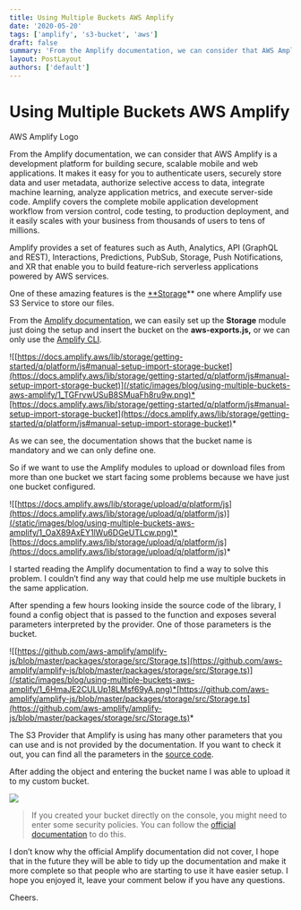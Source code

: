 ```yaml
---
title: Using Multiple Buckets AWS Amplify
date: '2020-05-20'
tags: ['amplify', 's3-bucket', 'aws']
draft: false
summary: 'From the Amplify documentation, we can consider that AWS Amplify is a development platform for building secure, scalable mobile and web...'
layout: PostLayout
authors: ['default']
---
```



# Using Multiple Buckets AWS Amplify

AWS Amplify Logo

From the Amplify documentation, we can consider that AWS Amplify is a development platform for building secure, scalable mobile and web applications. It makes it easy for you to authenticate users, securely store data and user metadata, authorize selective access to data, integrate machine learning, analyze application metrics, and execute server-side code. Amplify covers the complete mobile application development workflow from version control, code testing, to production deployment, and it easily scales with your business from thousands of users to tens of millions.

Amplify provides a set of features such as Auth, Analytics, API (GraphQL and REST), Interactions, Predictions, PubSub, Storage, Push Notifications, and XR that enable you to build feature-rich serverless applications powered by AWS services.

One of these amazing features is the [**Storage](https://docs.amplify.aws/lib/storage/getting-started/q/platform/js)** one where Amplify use S3 Service to store our files.

From the [Amplify documentation](https://docs.amplify.aws/lib/storage/getting-started/q/platform/js#manual-setup-import-storage-bucket), we can easily set up the **Storage** module just doing the setup and insert the bucket on the **aws-exports.js,** or we can only use the [Amplify CLI](https://docs.amplify.aws/lib/storage/getting-started/q/platform/js#automated-setup-create-storage-bucket).

![[https://docs.amplify.aws/lib/storage/getting-started/q/platform/js#manual-setup-import-storage-bucket](https://docs.amplify.aws/lib/storage/getting-started/q/platform/js#manual-setup-import-storage-bucket)](/static/images/blog/using-multiple-buckets-aws-amplify/1_TGFrvwUSuB8SMuaFh8ru9w.png)*[https://docs.amplify.aws/lib/storage/getting-started/q/platform/js#manual-setup-import-storage-bucket](https://docs.amplify.aws/lib/storage/getting-started/q/platform/js#manual-setup-import-storage-bucket)*

As we can see, the documentation shows that the bucket name is mandatory and we can only define one.

So if we want to use the Amplify modules to upload or download files from more than one bucket we start facing some problems because we have just one bucket configured.

![[https://docs.amplify.aws/lib/storage/upload/q/platform/js](https://docs.amplify.aws/lib/storage/upload/q/platform/js)](/static/images/blog/using-multiple-buckets-aws-amplify/1_OaX89AxEY1lWu6DGeUTLcw.png)*[https://docs.amplify.aws/lib/storage/upload/q/platform/js](https://docs.amplify.aws/lib/storage/upload/q/platform/js)*

I started reading the Amplify documentation to find a way to solve this problem. I couldn’t find any way that could help me use multiple buckets in the same application.

After spending a few hours looking inside the source code of the library, I found a config object that is passed to the function and exposes several parameters interpreted by the provider. One of those parameters is the bucket.

![[https://github.com/aws-amplify/amplify-js/blob/master/packages/storage/src/Storage.ts](https://github.com/aws-amplify/amplify-js/blob/master/packages/storage/src/Storage.ts)](/static/images/blog/using-multiple-buckets-aws-amplify/1_6HmaJE2CULUp18LMsf69yA.png)*[https://github.com/aws-amplify/amplify-js/blob/master/packages/storage/src/Storage.ts](https://github.com/aws-amplify/amplify-js/blob/master/packages/storage/src/Storage.ts)*

The S3 Provider that Amplify is using has many other parameters that you can use and is not provided by the documentation. If you want to check it out, you can find all the parameters in the [source code](https://github.com/aws-amplify/amplify-js/blob/master/packages/storage/src/providers/AWSS3Provider.ts).

After adding the object and entering the bucket name I was able to upload it to my custom bucket.

![](static/images/blog/using-multiple-buckets-aws-amplify/1_PVFMki2IqoMuCJ7GhkPpug.png)
> If you created your bucket directly on the console, you might need to enter some security policies. You can follow the [official documentation](https://docs.amplify.aws/lib/storage/getting-started/q/platform/js#using-amazon-s3) to do this.

I don’t know why the official Amplify documentation did not cover, I hope that in the future they will be able to tidy up the documentation and make it more complete so that people who are starting to use it have easier setup. I hope you enjoyed it, leave your comment below if you have any questions.

Cheers.